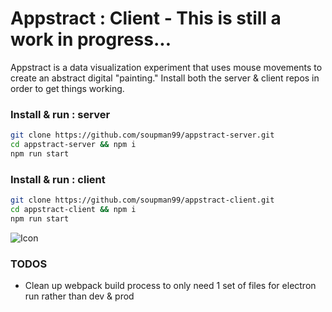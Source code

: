 # Appstract : Client - This is still a work in progress...

Appstract is a data visualization experiment that uses mouse movements to create an abstract digital "painting."  Install both the server & client repos in order to get things working.

### Install & run : server
```sh
git clone https://github.com/soupman99/appstract-server.git
cd appstract-server && npm i
npm run start
```

### Install & run : client
```sh
git clone https://github.com/soupman99/appstract-client.git
cd appstract-client && npm i
npm run start
```
![Icon](https://raw.githubusercontent.com/soupman99/mouse-client/master/icon.png)

### TODOS
* Clean up webpack build process to only need 1 set of files for electron run rather than dev & prod

